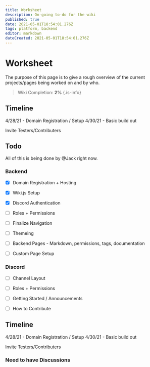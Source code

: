 ```yaml
---
title: Worksheet
description: On-going to-do for the wiki
published: true
date: 2021-05-01T18:54:01.276Z
tags: platform, backend
editor: markdown
dateCreated: 2021-05-01T18:54:01.276Z
---
```


# Worksheet

The purpose of this page is to give a rough overview of the current projects/pages being worked on and by who.


>  Wiki Completion: **2%**
{.is-info}


## Timeline

4/28/21 - Domain Registration / Setup
4/30/21 - Basic build out



Invite Testers/Contributers

## Todo

All of this is being done by @Jack right now.

### Backend
- [X] Domain Registration + Hosting
- [X] Wiki.js Setup
- [X] Discord Authentication
- [ ] Roles + Permissions
- [ ] Finalize Navigation
- [ ] Themeing
- [ ] Backend Pages - Markdown, permissions, tags, documentation
- [ ] Custom Page Setup


### Discord
- [ ] Channel Layout
- [ ] Roles + Permissions
- [ ] Getting Started / Announcements
- [ ] How to Contribute






## Timeline

4/28/21 - Domain Registration / Setup
4/30/21 - Basic build out



Invite Testers/Contributers



### Need to have Discussions




